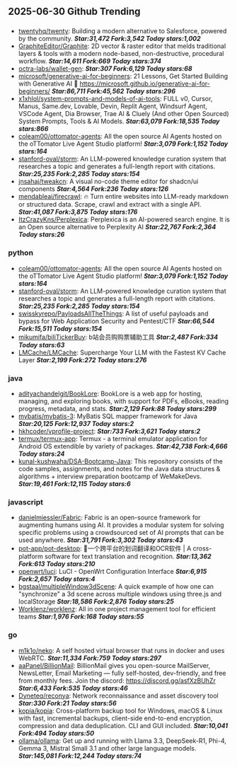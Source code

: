 ## 2025-06-30 Github Trending

### 
* [twentyhq/twenty](https://github.com/twentyhq/twenty): Building a modern alternative to Salesforce, powered by the community. ***Star:31,472 Fork:3,542 Today stars:1,002***
* [GraphiteEditor/Graphite](https://github.com/GraphiteEditor/Graphite): 2D vector & raster editor that melds traditional layers & tools with a modern node-based, non-destructive, procedural workflow. ***Star:14,611 Fork:669 Today stars:374***
* [octra-labs/wallet-gen](https://github.com/octra-labs/wallet-gen):  ***Star:307 Fork:6,129 Today stars:68***
* [microsoft/generative-ai-for-beginners](https://github.com/microsoft/generative-ai-for-beginners): 21 Lessons, Get Started Building with Generative AI 🔗 https://microsoft.github.io/generative-ai-for-beginners/ ***Star:86,711 Fork:45,562 Today stars:296***
* [x1xhlol/system-prompts-and-models-of-ai-tools](https://github.com/x1xhlol/system-prompts-and-models-of-ai-tools): FULL v0, Cursor, Manus, Same.dev, Lovable, Devin, Replit Agent, Windsurf Agent, VSCode Agent, Dia Browser, Trae AI & Cluely (And other Open Sourced) System Prompts, Tools & AI Models. ***Star:63,079 Fork:18,535 Today stars:866***
* [coleam00/ottomator-agents](https://github.com/coleam00/ottomator-agents): All the open source AI Agents hosted on the oTTomator Live Agent Studio platform! ***Star:3,079 Fork:1,152 Today stars:164***
* [stanford-oval/storm](https://github.com/stanford-oval/storm): An LLM-powered knowledge curation system that researches a topic and generates a full-length report with citations. ***Star:25,235 Fork:2,285 Today stars:154***
* [jnsahaj/tweakcn](https://github.com/jnsahaj/tweakcn): A visual no-code theme editor for shadcn/ui components ***Star:4,564 Fork:236 Today stars:126***
* [mendableai/firecrawl](https://github.com/mendableai/firecrawl): 🔥 Turn entire websites into LLM-ready markdown or structured data. Scrape, crawl and extract with a single API. ***Star:41,087 Fork:3,875 Today stars:176***
* [ItzCrazyKns/Perplexica](https://github.com/ItzCrazyKns/Perplexica): Perplexica is an AI-powered search engine. It is an Open source alternative to Perplexity AI ***Star:22,767 Fork:2,364 Today stars:26***

### python
* [coleam00/ottomator-agents](https://github.com/coleam00/ottomator-agents): All the open source AI Agents hosted on the oTTomator Live Agent Studio platform! ***Star:3,079 Fork:1,152 Today stars:164***
* [stanford-oval/storm](https://github.com/stanford-oval/storm): An LLM-powered knowledge curation system that researches a topic and generates a full-length report with citations. ***Star:25,235 Fork:2,285 Today stars:154***
* [swisskyrepo/PayloadsAllTheThings](https://github.com/swisskyrepo/PayloadsAllTheThings): A list of useful payloads and bypass for Web Application Security and Pentest/CTF ***Star:66,544 Fork:15,511 Today stars:154***
* [mikumifa/biliTickerBuy](https://github.com/mikumifa/biliTickerBuy): b站会员购购票辅助工具 ***Star:2,487 Fork:334 Today stars:63***
* [LMCache/LMCache](https://github.com/LMCache/LMCache): Supercharge Your LLM with the Fastest KV Cache Layer ***Star:2,199 Fork:272 Today stars:276***

### java
* [adityachandelgit/BookLore](https://github.com/adityachandelgit/BookLore): BookLore is a web app for hosting, managing, and exploring books, with support for PDFs, eBooks, reading progress, metadata, and stats. ***Star:2,129 Fork:88 Today stars:299***
* [mybatis/mybatis-3](https://github.com/mybatis/mybatis-3): MyBatis SQL mapper framework for Java ***Star:20,125 Fork:12,937 Today stars:2***
* [hkhcoder/vprofile-project](https://github.com/hkhcoder/vprofile-project):  ***Star:733 Fork:3,621 Today stars:2***
* [termux/termux-app](https://github.com/termux/termux-app): Termux - a terminal emulator application for Android OS extendible by variety of packages. ***Star:42,738 Fork:4,666 Today stars:24***
* [kunal-kushwaha/DSA-Bootcamp-Java](https://github.com/kunal-kushwaha/DSA-Bootcamp-Java): This repository consists of the code samples, assignments, and notes for the Java data structures & algorithms + interview preparation bootcamp of WeMakeDevs. ***Star:19,461 Fork:12,115 Today stars:6***

### javascript
* [danielmiessler/Fabric](https://github.com/danielmiessler/Fabric): Fabric is an open-source framework for augmenting humans using AI. It provides a modular system for solving specific problems using a crowdsourced set of AI prompts that can be used anywhere. ***Star:31,791 Fork:3,302 Today stars:43***
* [pot-app/pot-desktop](https://github.com/pot-app/pot-desktop): 🌈一个跨平台的划词翻译和OCR软件 | A cross-platform software for text translation and recognition. ***Star:13,362 Fork:613 Today stars:210***
* [openwrt/luci](https://github.com/openwrt/luci): LuCI - OpenWrt Configuration Interface ***Star:6,915 Fork:2,657 Today stars:4***
* [bgstaal/multipleWindow3dScene](https://github.com/bgstaal/multipleWindow3dScene): A quick example of how one can "synchronize" a 3d scene across multiple windows using three.js and localStorage ***Star:18,586 Fork:2,876 Today stars:25***
* [Worklenz/worklenz](https://github.com/Worklenz/worklenz): All in one project management tool for efficient teams ***Star:1,976 Fork:168 Today stars:55***

### go
* [m1k1o/neko](https://github.com/m1k1o/neko): A self hosted virtual browser that runs in docker and uses WebRTC. ***Star:11,334 Fork:759 Today stars:297***
* [aaPanel/BillionMail](https://github.com/aaPanel/BillionMail): BillionMail gives you open-source MailServer, NewsLetter, Email Marketing — fully self-hosted, dev-friendly, and free from monthly fees. Join the discord: https://discord.gg/asfXzBUhZr ***Star:6,433 Fork:535 Today stars:46***
* [Dyneteq/reconya](https://github.com/Dyneteq/reconya): Network reconnaissance and asset discovery tool ***Star:330 Fork:21 Today stars:56***
* [kopia/kopia](https://github.com/kopia/kopia): Cross-platform backup tool for Windows, macOS & Linux with fast, incremental backups, client-side end-to-end encryption, compression and data deduplication. CLI and GUI included. ***Star:10,041 Fork:494 Today stars:50***
* [ollama/ollama](https://github.com/ollama/ollama): Get up and running with Llama 3.3, DeepSeek-R1, Phi-4, Gemma 3, Mistral Small 3.1 and other large language models. ***Star:145,081 Fork:12,244 Today stars:74***
